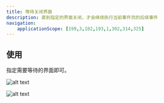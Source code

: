 ```yaml
---
title: 等待关闭界面
description: 直到指定的界面关闭，才会继续执行当前事件页的后续事件
navigation:
    applicationScope: [199,3,182,193,1,302,314,325]
---
```


## 使用

指定需要等待的界面即可。

![alt text](https://cdn.gcw.wiki.wiki/gcw/image/zh_hans/commands/interface/waitinterfaceclose/image.png)

![alt text](https://cdn.gcw.wiki.wiki/gcw/image/zh_hans/commands/interface/waitinterfaceclose/image-1.png)
